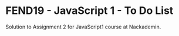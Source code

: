 # FEND19 - JavaScript 1 - To Do List
Solution to Assignment 2 for JavaScript1 course at Nackademin.
